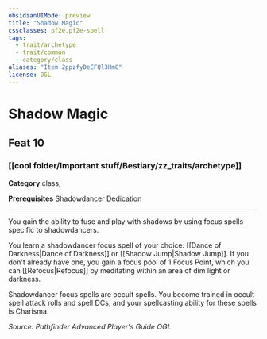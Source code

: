 ```yaml
---
obsidianUIMode: preview
title: "Shadow Magic"
cssclasses: pf2e,pf2e-spell
tags:
  - trait/archetype
  - trait/common
  - category/class
aliases: "Item.2ppzfyDeEFQl3HmC"
license: OGL
---
```

# Shadow Magic
## Feat 10
### [[cool folder/Important stuff/Bestiary/zz_traits/archetype]]

**Category** class; 



**Prerequisites** Shadowdancer Dedication
* * *
You gain the ability to fuse and play with shadows by using focus spells specific to shadowdancers.

You learn a shadowdancer focus spell of your choice: [[Dance of Darkness|Dance of Darkness]] or [[Shadow Jump|Shadow Jump]]. If you don't already have one, you gain a focus pool of 1 Focus Point, which you can [[Refocus|Refocus]] by meditating within an area of dim light or darkness.

Shadowdancer focus spells are occult spells. You become trained in occult spell attack rolls and spell DCs, and your spellcasting ability for these spells is Charisma.

*Source: Pathfinder Advanced Player's Guide*
*OGL*